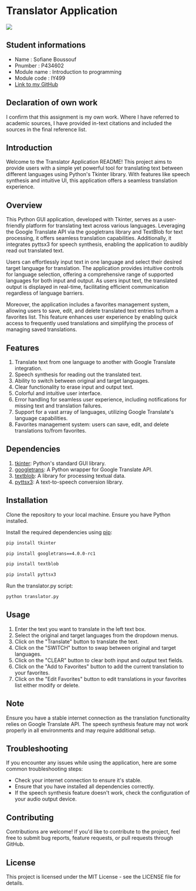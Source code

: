 # Translator Application

<img src="/translator.pnr">

## Student informations
* Name : Sofiane Boussouf
* Pnumber : P434602
* Module name : Introduction to programming
* Module code : IY499
* [Link to my GitHub](https://github.com/SofianeBsf/Translator-Application.git)

## Declaration of own work
I confirm that this assignment is my own work. Where I have referred to academic sources, I have provided in-text citations and included the sources in the final reference list.

## Introduction
Welcome to the Translator Application README! This project aims to provide users with a simple yet powerful tool for translating text between different languages using Python's Tkinter library. With features like speech synthesis and intuitive UI, this application offers a seamless translation experience.

## Overview
This Python GUI application, developed with Tkinter, serves as a user-friendly platform for translating text across various languages. Leveraging the Google Translate API via the googletrans library and TextBlob for text processing, it offers seamless translation capabilities. Additionally, it integrates pyttsx3 for speech synthesis, enabling the application to audibly read out translated text.

Users can effortlessly input text in one language and select their desired target language for translation. The application provides intuitive controls for language selection, offering a comprehensive range of supported languages for both input and output. As users input text, the translated output is displayed in real-time, facilitating efficient communication regardless of language barriers.

Moreover, the application includes a favorites management system, allowing users to save, edit, and delete translated text entries to/from a favorites list. This feature enhances user experience by enabling quick access to frequently used translations and simplifying the process of managing saved translations.

## Features
1. Translate text from one language to another with Google Translate integration.
2. Speech synthesis for reading out the translated text.
3. Ability to switch between original and target languages.
4. Clear functionality to erase input and output text.
5. Colorful and intuitive user interface.
6. Error handling for seamless user experience, including notifications for missing text and translation failures.
7. Support for a vast array of languages, utilizing Google Translate's language capabilities.
8. Favorites management system: users can save, edit, and delete translations to/from favorites.

## Dependencies
1. [tkinter](https://docs.python.org/3/library/tkinter.html): Python's standard GUI library.
2. [googletrans](https://pypi.org/project/googletrans/): A Python wrapper for Google Translate API.
3. [textblob](https://textblob.readthedocs.io/en/dev/): A library for processing textual data.
4. [pyttsx3](https://pypi.org/project/pyttsx3/): A text-to-speech conversion library.

## Installation
Clone the repository to your local machine.
Ensure you have Python installed.

Install the required dependencies using [pip](https://pip.pypa.io/en/stable/):

```bash
pip install tkinter
```
```bash
pip install googletrans==4.0.0-rc1
```
```bash
pip install textblob
```
```bash
pip install pyttsx3
```

Run the translator.py script:

```bash
python translator.py
```

## Usage
1. Enter the text you want to translate in the left text box.
2. Select the original and target languages from the dropdown menus.
3. Click on the "Translate" button to translate the text.
4. Click on the "SWITCH" button to swap between original and target languages.
5. Click on the "CLEAR" button to clear both input and output text fields.
6. Click on the "Add to Favorites" button to add the current translation to your favorites.
7. Click on the "Edit Favorites" button to edit translations in your favorites list either modify or delete.

## Note
Ensure you have a stable internet connection as the translation functionality relies on Google Translate API.
The speech synthesis feature may not work properly in all environments and may require additional setup.

## Troubleshooting
If you encounter any issues while using the application, here are some common troubleshooting steps:

* Check your internet connection to ensure it's stable.
* Ensure that you have installed all dependencies correctly.
* If the speech synthesis feature doesn't work, check the configuration of your audio output device.

## Contributing
Contributions are welcome! If you'd like to contribute to the project, feel free to submit bug reports, feature requests, or pull requests through GitHub.

## License
This project is licensed under the MIT License - see the LICENSE file for details.